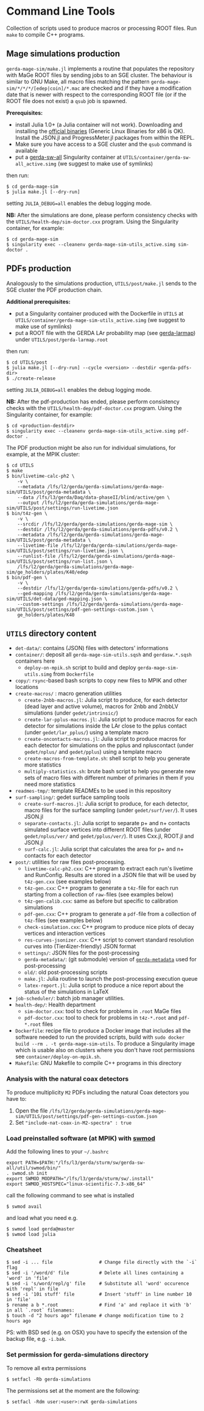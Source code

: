 # Command Line Tools
Collection of scripts used to produce macros or processing ROOT files. Run
`make` to compile C++ programs.

## Mage simulations production

`gerda-mage-sim/make.jl` implements a routine that populates the repository
with MaGe ROOT files by sending jobs to an SGE cluster. The behaviour is
similar to GNU Make, all macro files matching the pattern
`gerda-mage-sim/*/*/*/[edep|coin]/*.mac` are checked and if they have a
modification date that is newer with respect to the corresponding ROOT file (or
if the ROOT file does not exist) a `qsub` job is spawned.

**Prerequisites:**
- install Julia 1.0+ (a Julia container will not work). Downloading and
  installing the [official binaries](https://julialang.org/downloads/) (Generic
  Linux Binaries for x86 is OK). Install the JSON.jl and ProgressMeter.jl
  packages from within the REPL.
- Make sure you have access to a SGE cluster and the `qsub` command is
  available
- put a [gerda-sw-all](https://github.com/mppmu/gerda-sw-all) Singularity
  container at `UTILS/container/gerda-sw-all_active.simg` (we suggest to make
  use of symlinks)

then run:
```console
$ cd gerda-mage-sim
$ julia make.jl [--dry-run]
```
setting `JULIA_DEBUG=all` enables the debug logging mode.

**NB:** After the simulations are done, please perform consistency checks with
the `UTILS/health-dep/sim-doctor.cxx` program. Using the Singularity container,
for example:
```console
$ cd gerda-mage-sim
$ singularity exec --cleanenv gerda-mage-sim-utils_active.simg sim-doctor .
```

## PDFs production

Analogously to the simulations production, `UTILS/post/make.jl` sends to the
SGE cluster the PDF production chain.

**Additional prerequisites:**
- put a Singularity container produced with the Dockerfile in `UTILS` at
  `UTILS/container/gerda-mage-sim-utils_active.simg` (we suggest to make use of
  symlinks)
- put a ROOT file with the GERDA LAr probability map (see
  [gerda-larmap](https://github.com/gipert/gerda-larmap)) under
  `UTILS/post/gerda-larmap.root`

then run:
```console
$ cd UTILS/post
$ julia make.jl [--dry-run] --cycle <version> --destdir <gerda-pdfs-dir>
$ ./create-release
```
setting `JULIA_DEBUG=all` enables the debug logging mode.

**NB:** After the pdf-production has ended, please perform consistency checks
with the `UTILS/health-dep/pdf-doctor.cxx` program. Using the Singularity
container, for example:
```console
$ cd <production-destdir>
$ singularity exec --cleanenv gerda-mage-sim-utils_active.simg pdf-doctor .
```

The PDF production might be also run for individual simulations, for example,
at the MPIK cluster:
```console
$ cd UTILS
$ make
$ bin/livetime-calc-ph2 \
    -v \
    --metadata /lfs/l2/gerda/gerda-simulations/gerda-mage-sim/UTILS/post/gerda-metadata \
    --data /lfs/l3/gerda/Daq/data-phaseII/blind/active/gen \
    --output /lfs/l2/gerda/gerda-simulations/gerda-mage-sim/UTILS/post/settings/run-livetime.json
$ bin/t4z-gen \
    -v \
    --srcdir /lfs/l2/gerda/gerda-simulations/gerda-mage-sim \
    --destdir /lfs/l2/gerda/gerda-simulations/gerda-pdfs/v0.2 \
    --metadata /lfs/l2/gerda/gerda-simulations/gerda-mage-sim/UTILS/post/gerda-metadata \
    --livetime-file /lfs/l2/gerda/gerda-simulations/gerda-mage-sim/UTILS/post/settings/run-livetime.json \
    --runlist-file /lfs/l2/gerda/gerda-simulations/gerda-mage-sim/UTILS/post/settings/run-list.json \
    /lfs/l2/gerda/gerda-simulations/gerda-mage-sim/ge_holders/plates/K40/edep
$ bin/pdf-gen \
    -v \
    --destdir /lfs/l2/gerda/gerda-simulations/gerda-pdfs/v0.2 \
    --ged-mapping /lfs/l2/gerda/gerda-simulations/gerda-mage-sim/UTILS/det-data/ged-mapping.json \
    --custom-settings /lfs/l2/gerda/gerda-simulations/gerda-mage-sim/UTILS/post/settings/pdf-gen-settings-custom.json \
    ge_holders/plates/K40
```

## `UTILS` directory content

* `det-data/`: contains (JSON) files with detectors' informations
* `container/`: deposit all `gerda-mage-sim-utils.sqsh` and `gerdasw.*.sqsh`
  containers here
    * `deploy-on-mpik.sh` script to build and deploy
      `gerda-mage-sim-utils.simg` from `Dockerfile`
* `copy/`: `rsync`-based bash scripts to copy new files to MPIK and other
  locations
* `create-macros/` : macro generation utilities
    * `create-2nbb-macros.jl`: Julia script to produce, for each detector (dead
      layer and active volume), macros for 2nbb and 2nbbLV simulations (under
      `gedet/intrinsic/`)
    * `create-lar-pplus-macros.jl`: Julia script to produce macros for each
      detector for simulations inside the LAr close to the pplus contact (under
      `gedet/lar_pplus/`) using a template macro
    * `create-oncontacts-macros.jl`: Julia script to produce macros for each
      detector for simulations on the pplus and npluscontact (under
      `gedet/nplus/` and `gedet/pplus`) using a template macro
    * `create-macros-from-template.sh`: shell script to help you generate more
      statistics
    * `multiply-statistics.sh`: brute bash script to help you generate new sets
      of macro files with different number of primaries in them if you need
      more statistics
* `readmes-tmp/`: template READMEs to be used in this repository
* `surf-sampling/`: gedet surface sampling tools
    * `create-surf-macros.jl`: Julia script to produce, for each detector,
      macro files for the surface sampling (under `gedet/surf/ver/`). It uses
      JSON.jl
    * `separate-contacts.jl`: Julia script to separate p+ and n+ contacts
      simulated surface vertices into different ROOT files (under
      `gedet/nplus/ver/` and `gedet/pplus/ver/`). It uses Cxx.jl, ROOT.jl and
      JSON.jl
    * `surf-calc.jl`: Julia script that calculates the area for p+ and n+
      contacts for each detector
*  `post/`: utilities for raw files post-processing.
    * `livetime-calc-ph2.cxx`: C++ program to extract each run's livetime and
      RunConfig. Results are stored in a JSON file that will be used by
      `t4z-gen.cxx` (see examples below)
    * `t4z-gen.cxx`: C++ program to generate a `t4z-`file for each run starting
      from a collection of `raw-`files (see examples below)
    * `t4z-gen-calib.cxx`: same as before but specific to calibration
      simulations
    * `pdf-gen.cxx`: C++ program to generate a `pdf-`file from a collection of
      `t4z-`files (see examples below)
    * `check-simulation.cxx`: C++ program to produce nice plots of decay
      vertices and interaction vertices
    * `res-curves-jsonizer.cxx`: C++ script to convert standard resolution
      curves into (Tier4izer-friendly) JSON format
    * `settings/`: JSON files for the post-processing
    * `gerda-metadata/`: (git submodule) version of
      [`gerda-metadata`](https://github.com/mppmu/gerda-metadata) used for
      post-processing
    * `old/`: old post-processing scripts
    * `make.jl`: Julia routine to launch the post-processing execution queue
    * `latex-report.jl`: Julia script to produce a nice
      report about the status of the simulations in LaTeX
* `job-scheduler/`: batch job manager utilities.
* `health-dep/`: Health department
    * `sim-doctor.cxx`: tool to check for problems in `.root` MaGe files
    * `pdf-doctor.cxx`: tool to check for problems in `t4z-*.root` and
      `pdf-*.root` files
* `Dockerfile`: recipe file to produce a Docker image that includes all the
  software needed to run the provided scripts, build with `sudo docker build
  --rm . -t gerda-mage-sim-utils`. To produce a Singularity image which is
  usable also on clusters where you don't have root permissions see
  `container/deploy-on-mpik.sh`.
* `Makefile`: GNU Makefile to compile C++ programs in this directory

### Analysis with the natural coax detectors
To produce multiplicity `M2` PDFs including the natural Coax detectors you have to:
1. Open the file
   `/lfs/l2/gerda/gerda-simulations/gerda-mage-sim/UTILS/post/settings/pdf-gen-settings-custom.json`
2. Set `"include-nat-coax-in-M2-spectra" : true`

### Load preinstalled software (at MPIK) with [swmod](https://github.com/oschulz/swmod)
Add the following lines to your `~/.bashrc`
```shell
export PATH=$PATH:"/lfs/l3/gerda/sturm/sw/gerda-sw-all/util/swmod/bin/"
. swmod.sh init
export SWMOD_MODPATH="/lfs/l3/gerda/sturm/sw/.install"
export SWMOD_HOSTSPEC="linux-scientific-7.3-x86_64"
```
call the following command to see what is installed
```shell
$ swmod avail
```
and load what you need e.g.
```shell
$ swmod load gerda@master
$ swmod load julia
```

### Cheatsheet
```shell
$ sed -i ... file                 # Change file directly with the `-i` flag
$ sed -i '/word/d' file           # Delete all lines containing a 'word' in 'file'
$ sed -i 's/word/repl/g' file     # Substitute all 'word' occurence with 'repl' in file
$ sed -i '10i stuff' file         # Insert 'stuff' in line number 10 in 'file'
$ rename a b *.root               # Find 'a' and replace it with 'b' in all `.root` filenames:
$ touch -d "2 hours ago" filename # change modification time to 2 hours ago
```
PS: with BSD sed (e.g. on OSX) you have to specify the extension of the backup file, e.g. `-i.bak`.

### Set permission for gerda-simulations directory
To remove all extra permissions
```shell
$ setfacl -Rb gerda-simulations
```
The permissions set at the moment are the following:
```shell
$ setfacl -Rdm user:<user>:rwX gerda-simulations
```
